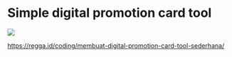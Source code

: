 # Simple digital promotion card tool

![](https://regga.id/static/6b44abdfc7bdabc2d21d7fd05df2a8ff/eea4a/regga-digital-promotion-card-tool-sample.jpg)

https://regga.id/coding/membuat-digital-promotion-card-tool-sederhana/
